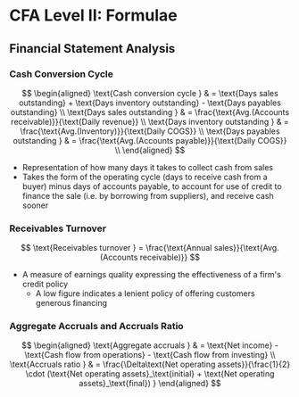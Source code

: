 # CFA Level II: Formulae

## Financial Statement Analysis

### Cash Conversion Cycle

$$
\begin{aligned}
\text{Cash conversion cycle } & = \text{Days sales outstanding} + \text{Days inventory outstanding} - \text{Days payables outstanding} \\
\text{Days sales outstanding } & = \frac{\text{Avg.(Accounts receivable)}}{\text{Daily revenue}} \\
\text{Days inventory outstanding } & = \frac{\text{Avg.(Inventory)}}{\text{Daily COGS}} \\
\text{Days payables outstanding } & = \frac{\text{Avg.(Accounts payable)}}{\text{Daily COGS}} \\
\end{aligned}
$$

- Representation of how many days it takes to collect cash from sales
- Takes the form of the operating cycle (days to receive cash from a buyer) minus days of accounts payable, to account for use of credit to finance the sale (i.e. by borrowing from suppliers), and receive cash sooner

### Receivables Turnover

$$
\text{Receivables turnover } = \frac{\text{Annual sales}}{\text{Avg.(Accounts receivable)}}
$$

- A measure of earnings quality expressing the effectiveness of a firm's credit policy
  - A low figure indicates a lenient policy of offering customers generous financing

### Aggregate Accruals and Accruals Ratio

$$
\begin{aligned}
\text{Aggregate accruals } & = \text{Net income} - \text{Cash flow from operations} - \text{Cash flow from investing} \\
\text{Accruals ratio } & = \frac{\Delta\text{Net operating assets}}{\frac{1}{2} \cdot (\text{Net operating assets}_\text{initial} + \text{Net operating assets}_\text{final}) }
\end{aligned}
$$
